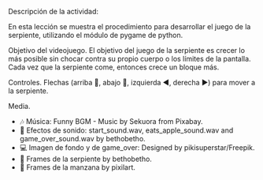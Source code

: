 Descripción de la actividad:

En esta lección se muestra el procedimiento para desarrollar el juego de la serpiente, utilizando el módulo de pygame de python.

Objetivo del videojuego.
El objetivo del juego de la serpiente es crecer lo más posible sin chocar contra su propio cuerpo o los límites de la pantalla. Cada vez que la serpiente come, entonces crece un bloque más.

Controles.
Flechas (arriba 🔼, abajo 🔽, izquierda ◀️, derecha ▶️) para mover a la serpiente.

Media.
- 🎶 Música: Funny BGM - Music by Sekuora from Pixabay.
- 🎵 Efectos de sonido: start_sound.wav, eats_apple_sound.wav and game_over_sound.wav by bethobetho.
- 💻 Imagen de fondo y de game_over: Designed by pikisuperstar/Freepik.
- 🐍 Frames de la serpiente by bethobetho.
- 🍎 Frames de la manzana by pixilart.
